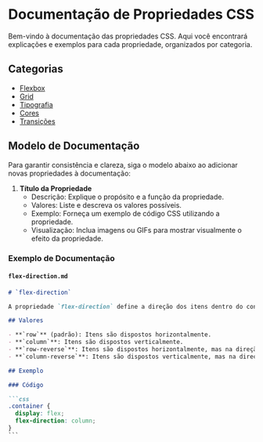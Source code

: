# Documentação de Propriedades CSS

Bem-vindo à documentação das propriedades CSS. Aqui você encontrará explicações e exemplos para cada propriedade, organizados por categoria.

## Categorias

- [Flexbox](css-properties/flexbox.md)
- [Grid](css-properties/grid.md)
- [Tipografia](css-properties/typography.md)
- [Cores](css-properties/colors.md)
- [Transições](css-properties/transitions.md)

## Modelo de Documentação

Para garantir consistência e clareza, siga o modelo abaixo ao adicionar novas propriedades à documentação:

1. **Título da Propriedade**
   - Descrição: Explique o propósito e a função da propriedade.
   - Valores: Liste e descreva os valores possíveis.
   - Exemplo: Forneça um exemplo de código CSS utilizando a propriedade.
   - Visualização: Inclua imagens ou GIFs para mostrar visualmente o efeito da propriedade.

### Exemplo de Documentação

#### `flex-direction.md`

````markdown
# `flex-direction`

A propriedade `flex-direction` define a direção dos itens dentro do contêiner flexível.

## Valores

- **`row`** (padrão): Itens são dispostos horizontalmente.
- **`column`**: Itens são dispostos verticalmente.
- **`row-reverse`**: Itens são dispostos horizontalmente, mas na direção oposta.
- **`column-reverse`**: Itens são dispostos verticalmente, mas na direção oposta.

## Exemplo

### Código

```css
.container {
  display: flex;
  flex-direction: column;
}
```
````
